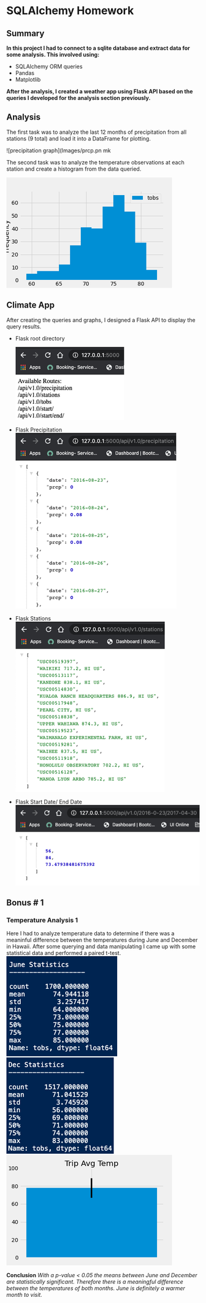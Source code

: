 # SQLAlchemy Homework

## Summary
**In this project I had to connect to a sqlite database and extract data for some analysis.  This involved using:**  

*  SQLAlchemy ORM queries
*  Pandas
*  Matplotlib  

**After the analysis, I created a weather app using Flask API based on the queries I developed for the analysis section previously.**  

## Analysis

The first task was to analyze the last 12 months of precipitation from all stations (9 total) and load it into a DataFrame for plotting.  

![precipitation graph](Images/prcp.pn mk 

The second task was to analyze the temperature observations at each station and create a histogram from the data queried.



![histogram](Images/histogram.png)

## Climate App
After creating the queries and graphs, I designed a Flask API to display the query results.
* Flask root directory 

  ![flask_root](Images/flask_root.png)  

* Flask Precipitation  
  ![flask_prcp](Images/flask_prcp.png)

* Flask Stations  
  ![flask_stations](Images/flask_stations.png)

* Flask Start Date/ End Date  
![flask_start_end](Images/flask_start_end.png)

## Bonus # 1

### Temperature Analysis 1
Here I had to analyze temperature data to determine if there was a meaninful difference between the temperatures during June and December in Hawaii.  After some querying and data manipulating I came up with some statistical data and performed a paired t-test.  
![june_stats](Images/june_stats.png)  
![dec_stats](Images/dec_stats.png)  
![trip_avg](Images/trip_avg_temp.png)

**Conclusion**
*With a p-value < 0.05 the means between June and December are statistically significant. Therefore there is a meaningful difference between the temperatures of both months. June is definitely a warmer month to visit.*     

